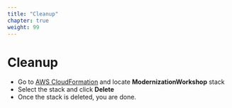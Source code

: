 ```yaml
---
title: "Cleanup"
chapter: true
weight: 99
---
```


# Cleanup

* Go to [AWS CloudFormation](https://us-west-2.console.aws.amazon.com/cloudformation/home?region=us-west-2#/stacks?filteringText=&filteringStatus=active&viewNested=true&hideStacks=false) and locate **ModernizationWorkshop** stack
* Select the stack and click **Delete**
* Once the stack is deleted, you are done.
